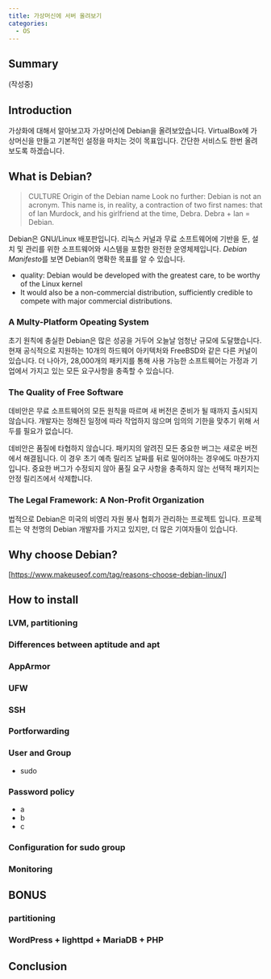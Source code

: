 ```yaml
---
title: 가상머신에 서버 올려보기
categories: 
  - OS
---
```


## Summary

(작성중)

## Introduction

가상화에 대해서 알아보고자 가상머신에 Debian을 올려보았습니다.
VirtualBox에 가상머신을 만들고 기본적인 설정을 마치는 것이 목표입니다.
간단한 서비스도 한번 올려보도록 하겠습니다.

## What is Debian?

> CULTURE Origin of the Debian name
> Look no further: Debian is not an acronym. This name is, in reality, a contraction of two first names: that of Ian Murdock, and his girlfriend at the time, Debra. Debra + Ian = Debian.

Debian은 GNU/Linux 배포판입니다.
리눅스 커널과 무료 소프트웨어에 기반을 둔, 설치 및 관리를 위한 소프트웨어와 시스템을 포함한 완전한 운영체제입니다.
*Debian Manifesto*를 보면 Debian의 명확한 목표를 알 수 있습니다.
- quality: Debian would be developed with the greatest care, to be worthy of the Linux kernel
- It would also be a non-commercial distribution, sufficiently credible to compete with major commercial distributions.

### A Multy-Platform Opeating System

초기 원칙에 충실한 Debian은 많은 성공을 거두어 오늘날 엄청난 규모에 도달했습니다.
현재 공식적으로 지원하는 10개의 하드웨어 아키텍처와 FreeBSD와 같은 다른 커널이 있습니다.
더 나아가, 28,000개의 패키지를 통해 사용 가능한 소프트웨어는 가정과 기업에서 가지고 있는 모든 요구사항을 충족할 수 있습니다.

### The Quality of Free Software

데비안은 무료 소프트웨어의 모든 원칙을 따르며 새 버전은 준비가 될 때까지 출시되지 않습니다.
개발자는 정해진 일정에 따라 작업하지 않으며 임의의 기한을 맞추기 위해 서두를 필요가 없습니다.

데비안은 품질에 타협하지 않습니다.
패키지의 알려진 모든 중요한 버그는 새로운 버전에서 해결됩니다.
이 경우 초기 예측 릴리즈 날짜를 뒤로 밀어야하는 경우에도 마찬가지 입니다.
중요한 버그가 수정되지 않아 품질 요구 사항을 충족하지 않는 선택적 패키지는 안정 릴리즈에서 삭제합니다.

### The Legal Framework: A Non-Profit Organization

법적으로 Debian은 미국의 비영리 자원 봉사 협회가 관리하는 프로젝트 입니다.
프로젝트는 약 천명의 Debian 개발자를 가지고 있지만, 더 많은 기여자들이 있습니다.

## Why choose Debian?

[https://www.makeuseof.com/tag/reasons-choose-debian-linux/]

## How to install

### LVM, partitioning

### Differences between aptitude and apt

### AppArmor

### UFW

### SSH

### Portforwarding

### User and Group

- sudo

### Password policy

- a
- b
- c

### Configuration for sudo group

### Monitoring

## BONUS

### partitioning

### WordPress + lighttpd + MariaDB + PHP

## Conclusion